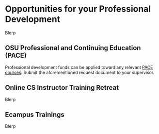 # Opportunities for your Professional Development

Blerp

## OSU Professional and Continuing Education (PACE)

Professional development funds can be applied toward any relevant [PACE courses](https://workspace.oregonstate.edu/). Submit the aforementioned request document to your supervisor.

## Online CS Instructor Training Retreat

Blerp

## Ecampus Trainings

Blerp